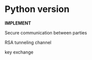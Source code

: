 # Python version


**IMPLEMENT**

Secure communication between parties

RSA tunneling channel

key exchange

